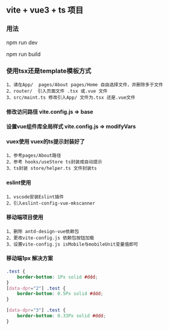 ## vite + vue3 + ts 项目

### 用法

npm run dev

npm run build

### 使用tsx还是template模板方式
    1、请在App/  pages/About pages/Home 自由选择文件，并删除多于文件
    2、router/  引入页面文件 .tsx 或.vue 文件
    3、src/maint.ts 修改引入App/ 文件为.tsx 还是.vue文件

#### 修改访问路径   vite.config.js => base

#### 设置vue组件库全局样式   vite.config.js => modifyVars

#### vuex使用  vuex的ts提示封装好了
    1、参考pages/About路径
    2、参考 hooks/useStore ts封装成自动提示
    3、ts封装 store/helper.ts 文件封装ts

#### eslint使用
    1、vscode安装Eslint插件
    2、引入eslint-config-vue-mkscanner

#### 移动端项目使用
    1、删除 antd-design-vue依赖包
    2、更改vite-config.js 依赖包按钮加载
    3、设置vite-config.js isMobile与mobileUnit变量值即可

#### 移动端1px 解决方案
```css
.test {
    border-bottom: 1Px solid #ddd;
}
[data-dpr="2"] .test {
    border-bottom: 0.5Px solid #ddd;
}

[data-dpr="3"] .test {
    border-bottom: 0.33Px solid #ddd;
}
```

